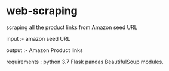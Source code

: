 # web-scraping
scraping all the product links from Amazon seed URL

input :- amazon seed URL 

output :- Amazon Product links 

requirements :
    python 3.7
    Flask 
    pandas
    BeautifulSoup modules.
